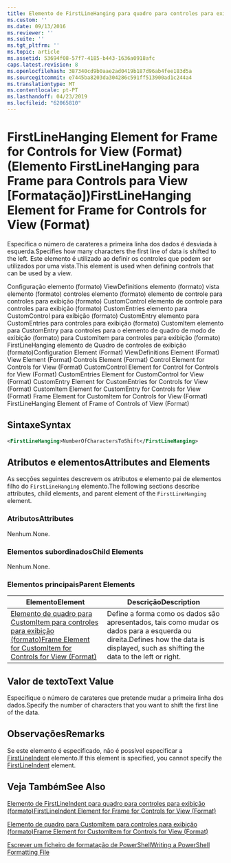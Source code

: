 ```yaml
---
title: Elemento de FirstLineHanging para quadro para controles para exibição (formato) | Documentos da Microsoft
ms.custom: ''
ms.date: 09/13/2016
ms.reviewer: ''
ms.suite: ''
ms.tgt_pltfrm: ''
ms.topic: article
ms.assetid: 53694f08-57f7-4185-b443-1636a0918afc
caps.latest.revision: 8
ms.openlocfilehash: 387340cd9b0aae2ad0419b187d96ab4fee183d5a
ms.sourcegitcommit: e7445ba8203da304286c591ff513900ad1c244a4
ms.translationtype: MT
ms.contentlocale: pt-PT
ms.lasthandoff: 04/23/2019
ms.locfileid: "62065810"
---
```

# <a name="firstlinehanging-element-for-frame-for-controls-for-view-format"></a><span data-ttu-id="6a5b3-102">FirstLineHanging Element for Frame for Controls for View (Format) (Elemento FirstLineHanging para Frame para Controls para View [Formatação])</span><span class="sxs-lookup"><span data-stu-id="6a5b3-102">FirstLineHanging Element for Frame for Controls for View (Format)</span></span>

<span data-ttu-id="6a5b3-103">Especifica o número de carateres a primeira linha dos dados é desviada à esquerda.</span><span class="sxs-lookup"><span data-stu-id="6a5b3-103">Specifies how many characters the first line of data is shifted to the left.</span></span> <span data-ttu-id="6a5b3-104">Este elemento é utilizado ao definir os controles que podem ser utilizados por uma vista.</span><span class="sxs-lookup"><span data-stu-id="6a5b3-104">This element is used when defining controls that can be used by a view.</span></span>

<span data-ttu-id="6a5b3-105">Configuração elemento (formato) ViewDefinitions elemento (formato) vista elemento (formato) controles elemento (formato) elemento de controle para controles para exibição (formato) CustomControl elemento de controle para controles para exibição (formato) CustomEntries elemento para CustomControl para exibição (formato) CustomEntry elemento para CustomEntries para controles para exibição (formato) CustomItem elemento para CustomEntry para controles para o elemento de quadro de modo de exibição (formato) para CustomItem para controles para exibição (formato) FirstLineHanging elemento de Quadro de controles de exibição (formato)</span><span class="sxs-lookup"><span data-stu-id="6a5b3-105">Configuration Element (Format) ViewDefinitions Element (Format) View Element (Format) Controls Element (Format) Control Element for Controls for View (Format) CustomControl Element for Control for Controls for View (Format) CustomEntries Element for CustomControl for View (Format) CustomEntry Element for CustomEntries for Controls for View (Format) CustomItem Element for CustomEntry for Controls for View (Format) Frame Element for CustomItem for Controls for View (Format) FirstLineHanging Element of Frame of Controls of View (Format)</span></span>

## <a name="syntax"></a><span data-ttu-id="6a5b3-106">Sintaxe</span><span class="sxs-lookup"><span data-stu-id="6a5b3-106">Syntax</span></span>

```xml
<FirstLineHanging>NumberOfCharactersToShift</FirstLineHanging>
```

## <a name="attributes-and-elements"></a><span data-ttu-id="6a5b3-107">Atributos e elementos</span><span class="sxs-lookup"><span data-stu-id="6a5b3-107">Attributes and Elements</span></span>

<span data-ttu-id="6a5b3-108">As secções seguintes descrevem os atributos e elemento pai de elementos filho do `FirstLineHanging` elemento.</span><span class="sxs-lookup"><span data-stu-id="6a5b3-108">The following sections describe attributes, child elements, and parent element of the `FirstLineHanging` element.</span></span>

### <a name="attributes"></a><span data-ttu-id="6a5b3-109">Atributos</span><span class="sxs-lookup"><span data-stu-id="6a5b3-109">Attributes</span></span>

<span data-ttu-id="6a5b3-110">Nenhum.</span><span class="sxs-lookup"><span data-stu-id="6a5b3-110">None.</span></span>

### <a name="child-elements"></a><span data-ttu-id="6a5b3-111">Elementos subordinados</span><span class="sxs-lookup"><span data-stu-id="6a5b3-111">Child Elements</span></span>

<span data-ttu-id="6a5b3-112">Nenhum.</span><span class="sxs-lookup"><span data-stu-id="6a5b3-112">None.</span></span>

### <a name="parent-elements"></a><span data-ttu-id="6a5b3-113">Elementos principais</span><span class="sxs-lookup"><span data-stu-id="6a5b3-113">Parent Elements</span></span>

|<span data-ttu-id="6a5b3-114">Elemento</span><span class="sxs-lookup"><span data-stu-id="6a5b3-114">Element</span></span>|<span data-ttu-id="6a5b3-115">Descrição</span><span class="sxs-lookup"><span data-stu-id="6a5b3-115">Description</span></span>|
|-------------|-----------------|
|[<span data-ttu-id="6a5b3-116">Elemento de quadro para CustomItem para controles para exibição (formato)</span><span class="sxs-lookup"><span data-stu-id="6a5b3-116">Frame Element for CustomItem for Controls for View (Format)</span></span>](./frame-element-for-customitem-for-controls-for-view-format.md)|<span data-ttu-id="6a5b3-117">Define a forma como os dados são apresentados, tais como mudar os dados para a esquerda ou direita.</span><span class="sxs-lookup"><span data-stu-id="6a5b3-117">Defines how the data is displayed, such as shifting the data to the left or right.</span></span>|

## <a name="text-value"></a><span data-ttu-id="6a5b3-118">Valor de texto</span><span class="sxs-lookup"><span data-stu-id="6a5b3-118">Text Value</span></span>

<span data-ttu-id="6a5b3-119">Especifique o número de carateres que pretende mudar a primeira linha dos dados.</span><span class="sxs-lookup"><span data-stu-id="6a5b3-119">Specify the number of characters that you want to shift the first line of the data.</span></span>

## <a name="remarks"></a><span data-ttu-id="6a5b3-120">Observações</span><span class="sxs-lookup"><span data-stu-id="6a5b3-120">Remarks</span></span>

<span data-ttu-id="6a5b3-121">Se este elemento é especificado, não é possível especificar a [FirstLineIndent](./firstlineindent-element-for-frame-for-controls-for-view-format.md) elemento.</span><span class="sxs-lookup"><span data-stu-id="6a5b3-121">If this element is specified, you cannot specify the [FirstLineIndent](./firstlineindent-element-for-frame-for-controls-for-view-format.md) element.</span></span>

## <a name="see-also"></a><span data-ttu-id="6a5b3-122">Veja Também</span><span class="sxs-lookup"><span data-stu-id="6a5b3-122">See Also</span></span>

[<span data-ttu-id="6a5b3-123">Elemento de FirstLineIndent para quadro para controles para exibição (formato)</span><span class="sxs-lookup"><span data-stu-id="6a5b3-123">FirstLineIndent Element for Frame for Controls for View (Format)</span></span>](./firstlineindent-element-for-frame-for-controls-for-view-format.md)

[<span data-ttu-id="6a5b3-124">Elemento de quadro para CustomItem para controles para exibição (formato)</span><span class="sxs-lookup"><span data-stu-id="6a5b3-124">Frame Element for CustomItem for Controls for View (Format)</span></span>](./frame-element-for-customitem-for-controls-for-view-format.md)

[<span data-ttu-id="6a5b3-125">Escrever um ficheiro de formatação de PowerShell</span><span class="sxs-lookup"><span data-stu-id="6a5b3-125">Writing a PowerShell Formatting File</span></span>](./writing-a-powershell-formatting-file.md)
